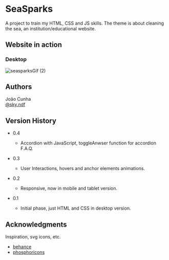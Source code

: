# SeaSparks

A project to train my HTML, CSS and JS skills. The theme is about cleaning the sea, an institution/educational website.

## Website in action

### Desktop

![seasparksGif (2)](https://user-images.githubusercontent.com/84739839/217797704-095dffca-eaa5-49e9-936a-1c57d2e4e765.gif)

## Authors

João Cunha  
[@sky.ndf](https://www.linkedin.com/in/jo%C3%A3o-cunha-a4bba2232/)

## Version History

- 0.4

  - Accordion with JavaScript, toggleAnwser function for accordion F.A.Q.

- 0.3

  - User Interactions, hovers and anchor elements animations.

- 0.2

  - Responsive, now in mobile and tablet version.

- 0.1
  - Initial phase, just HTML and CSS in desktop version.

## Acknowledgments

Inspiration, svg icons, etc.

- [behance](https://www.behance.net/gallery/154296881/Site-Institucional-Agencia-Mako?tracking_source=project_owner_other_projects)
- [phosphoricons](https://phosphoricons.com/)
